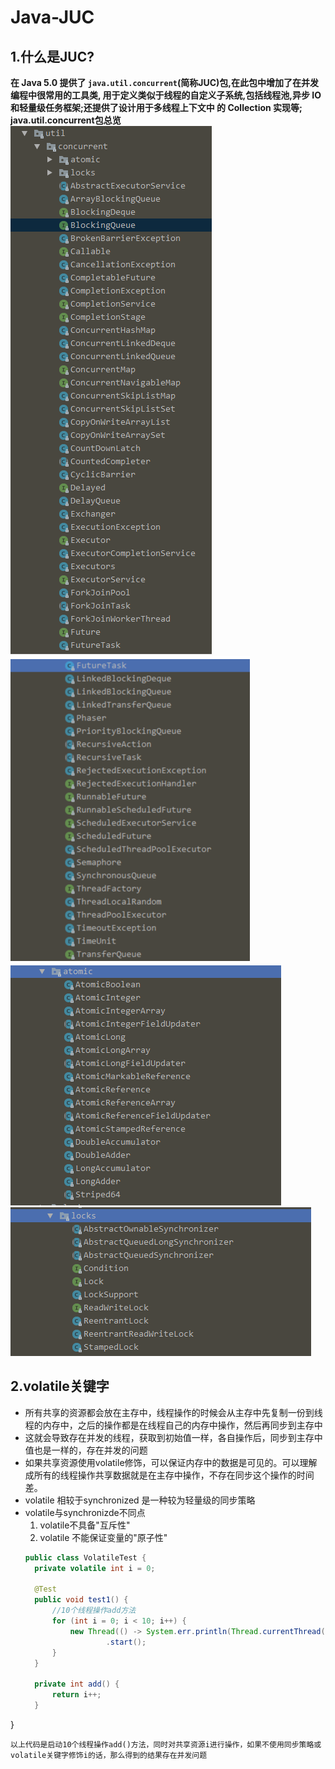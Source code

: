 # Java-JUC  
## 1.什么是JUC?  
**在 Java 5.0 提供了 `java.util.concurrent`(简称JUC)包,在此包中增加了在并发编程中很常用的工具类,
用于定义类似于线程的自定义子系统,包括线程池,异步 IO 和轻量级任务框架;还提供了设计用于多线程上下文中
的 Collection 实现等;**  
**java.util.concurrent包总览**  
![3](https://github.com/chenkuifang/java-juc/blob/master/3.png)  
![2](https://github.com/chenkuifang/java-juc/blob/master/22.png)  
![1](https://github.com/chenkuifang/java-juc/blob/master/1.png)  
![4](https://github.com/chenkuifang/java-juc/blob/master/4.png)  
## 2.volatile关键字   
- 所有共享的资源都会放在主存中，线程操作的时候会从主存中先复制一份到线程的内存中，之后的操作都是在线程自己的内存中操作，然后再同步到主存中
- 这就会导致存在并发的线程，获取到初始值一样，各自操作后，同步到主存中值也是一样的，存在并发的问题
- 如果共享资源使用volatile修饰，可以保证内存中的数据是可见的。可以理解成所有的线程操作共享数据就是在主存中操作，不存在同步这个操作的时间差。
- volatile 相较于synchronized 是一种较为轻量级的同步策略
- volatile与synchronizde不同点
  1. volatile不具备"互斥性"
  2. volatile 不能保证变量的"原子性"  
  ``` java
  public class VolatileTest {
    private volatile int i = 0;

    @Test
    public void test1() {
        //10个线程操作add方法
        for (int i = 0; i < 10; i++) {
            new Thread(() -> System.err.println(Thread.currentThread().getName() + ":" + add()))
                    .start();
        }
    }

    private int add() {
        return i++;
    }
}
```  
以上代码是启动10个线程操作add()方法，同时对共享资源i进行操作，如果不使用同步策略或volatile关键字修饰i的话，那么得到的结果存在并发问题

